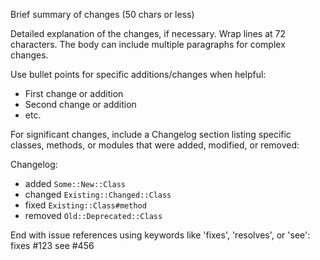Brief summary of changes (50 chars or less)

Detailed explanation of the changes, if necessary. Wrap lines at 72
characters. The body can include multiple paragraphs for complex changes.

Use bullet points for specific additions/changes when helpful:
- First change or addition
- Second change or addition
- etc.

For significant changes, include a Changelog section listing specific
classes, methods, or modules that were added, modified, or removed:

Changelog:
- added `Some::New::Class`
- changed `Existing::Changed::Class`
- fixed `Existing::Class#method`
- removed `Old::Deprecated::Class`

End with issue references using keywords like 'fixes', 'resolves', or
'see':
fixes #123
see #456
